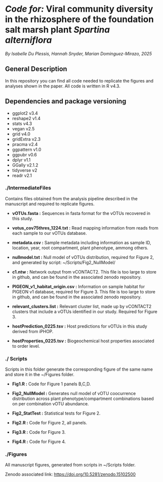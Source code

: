 # *Code for:* Viral community diversity in the rhizosphere of the foundation salt marsh plant *Spartina alterniflora*
*By Isabelle Du Plessis, Hannah Snyder, Marian Dominguez-Mirazo, 2025*

## General Description
In this repository you can find all code needed to replicate the figures and analyses shown in the paper. All code is written in R v4.3.

## Dependencies and package versioning
- ggplot2 v3.4
- reshape2 v1.4
- stats v4.3
- vegan v2.5
- grid v4.0
- gridExtra v2.3
- pracma v2.4
- ggpattern v1.0
- ggpubr v0.6
- dplyr v1.1
- GGally v2.1.2
- tidyverse v2
- readr v2.1

### ./IntermediateFiles

Contains files obtained from the analysis pipeline described in the manuscript and required to replicate figures. 

- **vOTUs.fasta :** Sequences in fasta format for the vOTUs recovered in this study. 

- **votus_cov75thres_1224.txt :** Read mapping information from reads from each sample to our vOTUs database. 

- **metadata.csv :** Sample metadata including information as sample ID, location, year, root compartment, plant phenotype, ammong others. 

- **nullmodel.txt :** Null model of vOTUs distribution, required for Figure 2, and generated by script: \~/Scripts/Fig2_NullModel/

- **c1.ntw :** Network output from vCONTACT2. This file is too large to store in github, and can be found in the associated zenodo repository. 

- **PIGEON_v1_habitat_origin.csv :** Information on sample habitat for PIGEON v1 database, required for Figure 3. This file is too large to store in github, and can be found in the associated zenodo repository. 

- **relevant_clusters.list :** Relevant cluster list, made up by vCONTACT2 clusters that include a vOTUs identified in our study. Required for Figure 3. 

- **hostPrediction_0225.tsv :** Host predictions for vOTUs in this study derived from iPHOP. 

- **hostProperties_0225.tsv :** Biogeochemical host properties associated to order level.

### ./ Scripts

Scripts in this folder generate the corresponding figure of the same name and store it in the \~/Figures folder.

- **Fig1.R :** Code for Figure 1 panels B,C,D. 

- **Fig2_NullModel :** Generates null model of vOTU coocurrence distribution across plant phenotype/compartment combinations based on per combination vOTU abundance. 

- **Fig2_StatTest :** Statistical tests for Figure 2. 

- **Fig2.R :** Code for Figure 2, all panels. 

- **Fig3.R :** Code for Figure 3. 

- **Fig4.R :** Code for Figure 4. 

### ./Figures

All manuscript figures, generated from scripts in \~/Scripts folder. 

Zenodo associated link: https://doi.org/10.5281/zenodo.15102500

